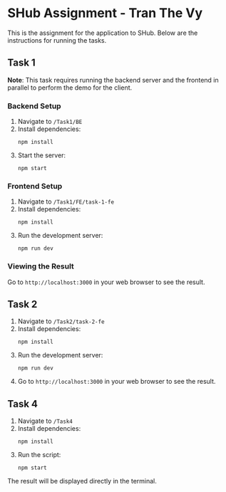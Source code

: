 # SHub Assignment - Tran The Vy

This is the assignment for the application to SHub. Below are the instructions for running the tasks.

## Task 1

**Note**: This task requires running the backend server and the frontend in parallel to perform the demo for the client.

### Backend Setup

1. Navigate to `/Task1/BE`
2. Install dependencies:
   ```
   npm install
   ```
3. Start the server:
   ```
   npm start
   ```

### Frontend Setup

1. Navigate to `/Task1/FE/task-1-fe`
2. Install dependencies:
   ```
   npm install
   ```
3. Run the development server:
   ```
   npm run dev
   ```

### Viewing the Result

Go to `http://localhost:3000` in your web browser to see the result.

## Task 2

1. Navigate to `/Task2/task-2-fe`
2. Install dependencies:
   ```
   npm install
   ```
3. Run the development server:
   ```
   npm run dev
   ```
4. Go to `http://localhost:3000` in your web browser to see the result.

## Task 4

1. Navigate to `/Task4`
2. Install dependencies:
   ```
   npm install
   ```
3. Run the script:
   ```
   npm start
   ```

The result will be displayed directly in the terminal.
